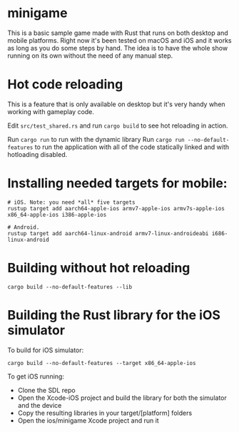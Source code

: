 # minigame

This is a basic sample game made with Rust that runs on both desktop and mobile platforms.
Right now it's been tested on macOS and iOS and it works as long as you do some steps by hand.
The idea is to have the whole show running on its own without the need of any manual step.

# Hot code reloading

This is a feature that is only available on desktop but it's very handy when working with gameplay code.

Edit `src/test_shared.rs` and run `cargo build` to see hot reloading in action.

Run `cargo run` to run with the dynamic library
Run `cargo run --no-default-features` to run the application with all of the code statically linked and with hotloading disabled.

# Installing needed targets for mobile:

```
# iOS. Note: you need *all* five targets
rustup target add aarch64-apple-ios armv7-apple-ios armv7s-apple-ios x86_64-apple-ios i386-apple-ios

# Android.
rustup target add aarch64-linux-android armv7-linux-androideabi i686-linux-android
```

# Building without hot reloading

```
cargo build --no-default-features --lib
```

# Building the Rust library for the iOS simulator

To build for iOS simulator:
```
cargo build --no-default-features --target x86_64-apple-ios
```

To get iOS running:

- Clone the SDL repo
- Open the Xcode-iOS project and build the library for both the simulator and the device
- Copy the resulting libraries in your target/[platform] folders 
- Open the ios/minigame Xcode project and run it